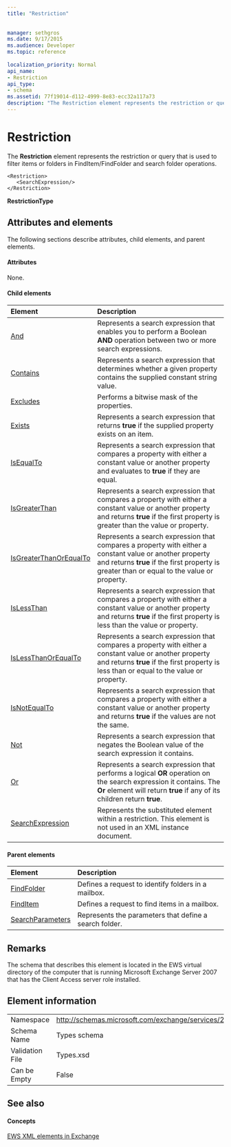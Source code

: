 ```yaml
---
title: "Restriction"
 
 
manager: sethgros
ms.date: 9/17/2015
ms.audience: Developer
ms.topic: reference
 
localization_priority: Normal
api_name:
- Restriction
api_type:
- schema
ms.assetid: 77f19014-d112-4999-8e83-ecc32a117a73
description: "The Restriction element represents the restriction or query that is used to filter items or folders in FindItem/FindFolder and search folder operations."
---
```


# Restriction

The **Restriction** element represents the restriction or query that is used to filter items or folders in FindItem/FindFolder and search folder operations. 
  
```
<Restriction>
   <SearchExpression/>
</Restriction>
```

 **RestrictionType**
## Attributes and elements

The following sections describe attributes, child elements, and parent elements.
  
#### Attributes

None.
  
#### Child elements

|**Element**|**Description**|
|:-----|:-----|
|[And](and.md) <br/> |Represents a search expression that enables you to perform a Boolean **AND** operation between two or more search expressions.  <br/> |
|[Contains](contains.md) <br/> |Represents a search expression that determines whether a given property contains the supplied constant string value.  <br/> |
|[Excludes](excludes.md) <br/> |Performs a bitwise mask of the properties.  <br/> |
|[Exists](exists.md) <br/> |Represents a search expression that returns **true** if the supplied property exists on an item.  <br/> |
|[IsEqualTo](isequalto.md) <br/> |Represents a search expression that compares a property with either a constant value or another property and evaluates to **true** if they are equal.  <br/> |
|[IsGreaterThan](isgreaterthan.md) <br/> |Represents a search expression that compares a property with either a constant value or another property and returns **true** if the first property is greater than the value or property.  <br/> |
|[IsGreaterThanOrEqualTo](isgreaterthanorequalto.md) <br/> |Represents a search expression that compares a property with either a constant value or another property and returns **true** if the first property is greater than or equal to the value or property.  <br/> |
|[IsLessThan](islessthan.md) <br/> |Represents a search expression that compares a property with either a constant value or another property and returns **true** if the first property is less than the value or property.  <br/> |
|[IsLessThanOrEqualTo](islessthanorequalto.md) <br/> |Represents a search expression that compares a property with either a constant value or another property and returns **true** if the first property is less than or equal to the value or property.  <br/> |
|[IsNotEqualTo](isnotequalto.md) <br/> |Represents a search expression that compares a property with either a constant value or another property and returns **true** if the values are not the same.  <br/> |
|[Not](not.md) <br/> |Represents a search expression that negates the Boolean value of the search expression it contains.  <br/> |
|[Or](or.md) <br/> |Represents a search expression that performs a logical **OR** operation on the search expression it contains. The **Or** element will return **true** if any of its children return **true**.  <br/> |
|[SearchExpression](searchexpression.md) <br/> |Represents the substituted element within a restriction. This element is not used in an XML instance document.  <br/> |
   
#### Parent elements

|**Element**|**Description**|
|:-----|:-----|
|[FindFolder](findfolder.md) <br/> |Defines a request to identify folders in a mailbox.  <br/> |
|[FindItem](finditem.md) <br/> |Defines a request to find items in a mailbox.  <br/> |
|[SearchParameters](searchparameters.md) <br/> |Represents the parameters that define a search folder.  <br/> |
   
## Remarks

The schema that describes this element is located in the EWS virtual directory of the computer that is running Microsoft Exchange Server 2007 that has the Client Access server role installed.
  
## Element information

|||
|:-----|:-----|
|Namespace  <br/> |http://schemas.microsoft.com/exchange/services/2006/types  <br/> |
|Schema Name  <br/> |Types schema  <br/> |
|Validation File  <br/> |Types.xsd  <br/> |
|Can be Empty  <br/> |False  <br/> |
   
## See also

#### Concepts

[EWS XML elements in Exchange](ews-xml-elements-in-exchange.md)

